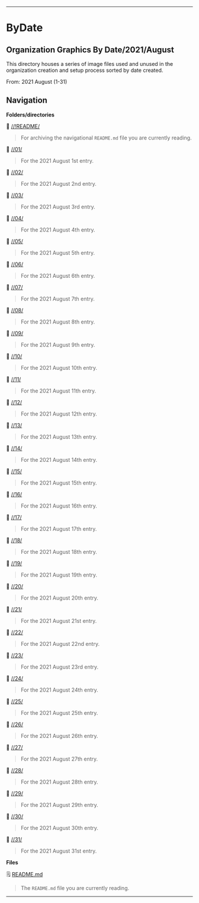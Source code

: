 
***

# ByDate

## Organization Graphics By Date/2021/August

This directory houses a series of image files used and unused in the organization creation and setup process sorted by date created.

From: 2021 August (1-31)

## Navigation

**Folders/directories**

📁 [//!README/](/OrganizationGraphics/!README/)

> For archiving the navigational `README.md` file you are currently reading.

📁 [//01/](/OrganizationGraphics/ByDate/2021/August/01/)

> For the 2021 August 1st entry.

📁 [//02/](/OrganizationGraphics/ByDate/2021/August/02/)

> For the 2021 August 2nd entry.

📁 [//03/](/OrganizationGraphics/ByDate/2021/August/03/)

> For the 2021 August 3rd entry.

📁 [//04/](/OrganizationGraphics/ByDate/2021/August/04/)

> For the 2021 August 4th entry.

📁 [//05/](/OrganizationGraphics/ByDate/2021/August/05/)

> For the 2021 August 5th entry.

📁 [//06/](/OrganizationGraphics/ByDate/2021/August/06/)

> For the 2021 August 6th entry.

📁 [//07/](/OrganizationGraphics/ByDate/2021/August/07/)

> For the 2021 August 7th entry.

📁 [//08/](/OrganizationGraphics/ByDate/2021/August/08/)

> For the 2021 August 8th entry.

📁 [//09/](/OrganizationGraphics/ByDate/2021/August/09/)

> For the 2021 August 9th entry.

📁 [//10/](/OrganizationGraphics/ByDate/2021/August/10/)

> For the 2021 August 10th entry.

📁 [//11/](/OrganizationGraphics/ByDate/2021/August/11/)

> For the 2021 August 11th entry.

📁 [//12/](/OrganizationGraphics/ByDate/2021/August/12/)

> For the 2021 August 12th entry.

📁 [//13/](/OrganizationGraphics/ByDate/2021/August/13/)

> For the 2021 August 13th entry.

📁 [//14/](/OrganizationGraphics/ByDate/2021/August/14/)

> For the 2021 August 14th entry.

📁 [//15/](/OrganizationGraphics/ByDate/2021/August/15/)

> For the 2021 August 15th entry.

📁 [//16/](/OrganizationGraphics/ByDate/2021/August/16/)

> For the 2021 August 16th entry.

📁 [//17/](/OrganizationGraphics/ByDate/2021/August/17/)

> For the 2021 August 17th entry.

📁 [//18/](/OrganizationGraphics/ByDate/2021/August/18/)

> For the 2021 August 18th entry.

📁 [//19/](/OrganizationGraphics/ByDate/2021/August/19/)

> For the 2021 August 19th entry.

📁 [//20/](/OrganizationGraphics/ByDate/2021/August/20/)

> For the 2021 August 20th entry.

📁 [//21/](/OrganizationGraphics/ByDate/2021/August/21/)

> For the 2021 August 21st entry.

📁 [//22/](/OrganizationGraphics/ByDate/2021/August/22/)

> For the 2021 August 22nd entry.

📁 [//23/](/OrganizationGraphics/ByDate/2021/August/23/)

> For the 2021 August 23rd entry.

📁 [//24/](/OrganizationGraphics/ByDate/2021/August/24/)

> For the 2021 August 24th entry.

📁 [//25/](/OrganizationGraphics/ByDate/2021/August/25/)

> For the 2021 August 25th entry.

📁 [//26/](/OrganizationGraphics/ByDate/2021/August/26/)

> For the 2021 August 26th entry.

📁 [//27/](/OrganizationGraphics/ByDate/2021/August/27/)

> For the 2021 August 27th entry.

📁 [//28/](/OrganizationGraphics/ByDate/2021/August/28/)

> For the 2021 August 28th entry.

📁 [//29/](/OrganizationGraphics/ByDate/2021/August/29/)

> For the 2021 August 29th entry.

📁 [//30/](/OrganizationGraphics/ByDate/2021/August/30/)

> For the 2021 August 30th entry.

📁 [//31/](/OrganizationGraphics/ByDate/2021/August/31/)

> For the 2021 August 31st entry.

**Files**

🗒️ [README.md](/OrganizationGraphics/ByDate/2021/August/README.md)

> The `README.md` file you are currently reading.

***

